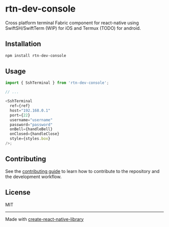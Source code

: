 # rtn-dev-console

Cross platform terminal Fabric component for react-native using SwiftSH/SwiftTerm (WIP) for iOS and Termux (TODO) for android.

## Installation

```sh
npm install rtn-dev-console
```

## Usage

```js
import { SshTerminal } from 'rtn-dev-console';

// ...

<SshTerminal
  ref={ref}
  host="192.168.0.1"
  port={22}
  username="username"
  password="password"
  onBell={handleBell}
  onClosed={handleClose}
  style={styles.box}
/>;
```

## Contributing

See the [contributing guide](CONTRIBUTING.md) to learn how to contribute to the repository and the development workflow.

## License

MIT

---

Made with [create-react-native-library](https://github.com/callstack/react-native-builder-bob)
